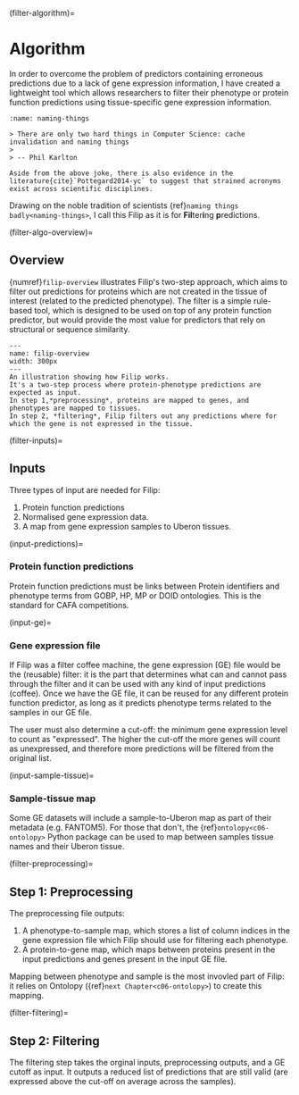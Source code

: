(filter-algorithm)=
# Algorithm

In order to overcome the problem of predictors containing erroneous predictions due to a lack of gene expression information, I have created a lightweight tool which allows researchers to filter their phenotype or protein function predictions using tissue-specific gene expression information.
 
````{margin} Naming things
:name: naming-things

> There are only two hard things in Computer Science: cache invalidation and naming things
>
> -- Phil Karlton

Aside from the above joke, there is also evidence in the literature{cite}`Pottegard2014-yc` to suggest that strained acronyms exist across scientific disciplines. 

````
 
Drawing on the noble tradition of scientists {ref}`naming things badly<naming-things>`, I call this Filip as it is for **Fil**ter**i**ng **p**redictions. 

(filter-algo-overview)=
## Overview

{numref}`filip-overview` illustrates Filip's two-step approach, which aims to filter out predictions for proteins which are not created in the tissue of interest (related to the predicted phenotype).
The filter is a simple rule-based tool, which is designed to be used on top of any protein function predictor, but would provide the most value for predictors that rely on structural or sequence similarity.

```{figure} ../images/filip.png
---
name: filip-overview
width: 300px
---
An illustration showing how Filip works. 
It's a two-step process where protein-phenotype predictions are expected as input. 
In step 1,*preprocessing*, proteins are mapped to genes, and phenotypes are mapped to tissues. 
In step 2, *filtering*, Filip filters out any predictions where for which the gene is not expressed in the tissue.
```

[//]: # (TODO: cross-ref to previous mention of FANTOM5, or include as margin comment)
[//]: # (TODO: Cite FANTOM5)
[//]: # (TODO: cross-ref to UBERON, and make sure it is included in ontology section)
[//]: # (TODO: cross-ref next section)
[//]: # (TODO: cross-ref to Ontolopy section)

(filter-inputs)=
## Inputs
Three types of input are needed for Filip: 
1. Protein function predictions 
2. Normalised gene expression data.
3. A map from gene expression samples to Uberon tissues. 

(input-predictions)=
### Protein function predictions
Protein function predictions must be links between Protein identifiers and phenotype terms from GOBP, HP, MP or DOID ontologies. 
This is the standard for CAFA competitions.

(input-ge)=
### Gene expression file
If Filip was a filter coffee machine, the gene expression (GE) file would be the (reusable) filter: it is the part that determines what can and cannot pass through the  filter and it can be used with any kind of input predictions (coffee). 
Once we have the GE file, it can be reused for any different protein function predictor, as long as it predicts phenotype terms related to the samples in our GE file.

The user must also determine a cut-off: the minimum gene expression level to count as "expressed". 
The higher the cut-off the more genes will count as unexpressed, and therefore more predictions will be filtered from the original list.

(input-sample-tissue)=
### Sample-tissue map
Some GE datasets will include a sample-to-Uberon map as part of their metadata (e.g. FANTOM5).
For those that don't, the {ref}`ontolopy<c06-ontolopy>` Python package can be used to map between samples tissue names and their Uberon tissue.

(filter-preprocessing)=
## Step 1: Preprocessing
The preprocessing file outputs:
1. A phenotype-to-sample map, which stores a list of column indices in the gene expression file which Filip should use for filtering each phenotype.
2. A protein-to-gene map, which maps between proteins present in the input predictions and genes present in the input GE file.

Mapping between phenotype and sample is the most invovled part of Filip: it relies on Ontolopy ({ref}`next Chapter<c06-ontolopy>`) to create this mapping.

(filter-filtering)=
## Step 2: Filtering
The filtering step takes the orginal inputs, preprocessing outputs, and a GE cutoff as input. 
It outputs a reduced list of predictions that are still valid (are expressed above the cut-off on average across the samples).
